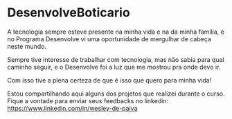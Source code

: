 # DesenvolveBoticario
A tecnologia sempre esteve presente na minha vida e na da minha família, e no Programa Desenvolve vi uma oportunidade de mergulhar de cabeça neste mundo.

Sempre tive interesse de trabalhar com tecnologia, mas não sabia para qual caminho seguir, e o Desenvolve foi a luz que me mostrou pra onde devo ir. 

Com isso tive a plena certeza de que é isso que quero para minha vida!

Estou compartilhando aqui alguns dos projetos que realizei durante o curso. Fique a vontade para enviar seus feedbacks no linkedin:
<a>https://www.linkedin.com/in/wesley-de-paiva</a>
